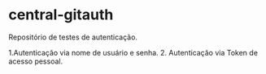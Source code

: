 # central-gitauth
Repositório de testes de autenticação.

1.Autenticação via nome de usuário e senha.
2. Autenticação via Token de acesso pessoal.
